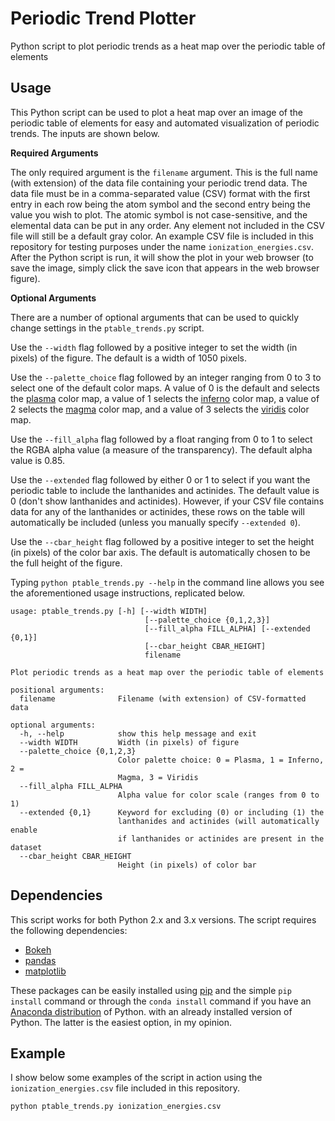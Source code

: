 # Periodic Trend Plotter
Python script to plot periodic trends as a heat map over the periodic table of elements

Usage
-----
This Python script can be used to plot a heat map over an image of the periodic table of elements for easy and automated visualization of periodic trends. The inputs are shown below. 

**Required Arguments**

The only required argument is the `filename` argument. This is the full name (with extension) of the data file containing your periodic trend data. The data file must be in a comma-separated value (CSV) format with the first entry in each row being the atom symbol and the second entry being the value you wish to plot. The atomic symbol is not case-sensitive, and the elemental data can be put in any order. Any element not included in the CSV file will still be a default gray color. An example CSV file is included in this repository for testing purposes under the name `ionization_energies.csv`. After the Python script is run, it will show the plot in your web browser (to save the image, simply click the save icon that appears in the web browser figure).

**Optional Arguments**

There are a number of optional arguments that can be used to quickly change settings in the `ptable_trends.py` script. 

Use the `--width` flag followed by a positive integer to set the width (in pixels) of the figure. The default is a width of 1050 pixels. 

Use the `--palette_choice` flag followed by an integer ranging from 0 to 3 to select one of the default color maps. A value of 0 is the default and selects the [plasma](https://bids.github.io/colormap/images/screenshots/option_c.png) color map, a value of 1 selects the [inferno](https://bids.github.io/colormap/images/screenshots/option_b.png) color map, a value of 2 selects the [magma](https://bids.github.io/colormap/images/screenshots/option_a.png) color map, and a value of 3 selects the [viridis](https://bids.github.io/colormap/images/screenshots/option_d.png) color map. 

Use the `--fill_alpha` flag followed by a float ranging from 0 to 1 to select the RGBA alpha value (a measure of the transparency). The default alpha value is 0.85.

Use the `--extended` flag followed by either 0 or 1 to select if you want the periodic table to include the lanthanides and actinides. The default value is 0 (don't show lanthanides and actinides). However, if your CSV file contains data for any of the lanthanides or actinides, these rows on the table will automatically be included (unless you manually specify `--extended 0`).

Use the `--cbar_height` flag followed by a positive integer to set the height (in pixels) of the color bar axis. The default is automatically chosen to be the full height of the figure.

Typing `python ptable_trends.py --help` in the command line allows you see the aforementioned usage instructions, replicated below.

```
usage: ptable_trends.py [-h] [--width WIDTH]                            
                              [--palette_choice {0,1,2,3}]                    
                              [--fill_alpha FILL_ALPHA] [--extended {0,1}]    
                              [--cbar_height CBAR_HEIGHT]                     
                              filename                                        
                                                                              
Plot periodic trends as a heat map over the periodic table of elements        
                                                                              
positional arguments:                                                         
  filename              Filename (with extension) of CSV-formatted data       
                                                                              
optional arguments:                                                           
  -h, --help            show this help message and exit                       
  --width WIDTH         Width (in pixels) of figure                           
  --palette_choice {0,1,2,3}                                                  
                        Color palette choice: 0 = Plasma, 1 = Inferno, 2 =    
                        Magma, 3 = Viridis                                    
  --fill_alpha FILL_ALPHA                                                     
                        Alpha value for color scale (ranges from 0 to 1)      
  --extended {0,1}      Keyword for excluding (0) or including (1) the        
                        lanthanides and actinides (will automatically enable  
                        if lanthanides or actinides are present in the dataset
  --cbar_height CBAR_HEIGHT                                                   
                        Height (in pixels) of color bar
```


Dependencies
-----

This script works for both Python 2.x and 3.x versions. The script requires the following dependencies:
* [Bokeh](http://bokeh.pydata.org/en/latest/)
* [pandas](http://pandas.pydata.org/)
* [matplotlib](http://matplotlib.org/)

These packages can be easily installed using [pip](https://pip.pypa.io/en/stable/) and the simple `pip install` command or through the `conda install` command if you have an [Anaconda distribution](https://www.continuum.io/downloads) of Python. with an already installed version of Python. The latter is the easiest option, in my opinion.

Example
-----

I show below some examples of the script in action using the `ionization_energies.csv` file included in this repository.

`python ptable_trends.py ionization_energies.csv`

